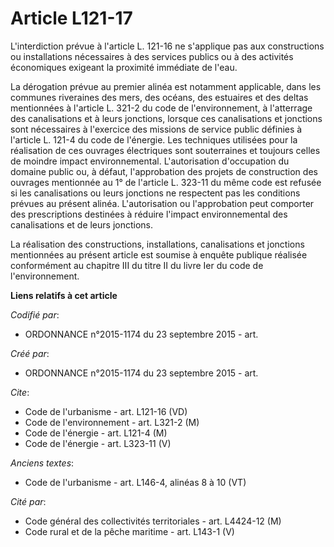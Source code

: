 # Article L121-17

L'interdiction prévue à l'article L. 121-16 ne s'applique pas aux constructions ou installations nécessaires à des services
publics ou à des activités économiques exigeant la proximité immédiate de l'eau. 

La dérogation prévue au premier alinéa est notamment applicable, dans les communes riveraines des mers, des océans, des
estuaires et des deltas mentionnées à l'article L. 321-2 du code de l'environnement, à l'atterrage des canalisations et à
leurs jonctions, lorsque ces canalisations et jonctions sont nécessaires à l'exercice des missions de service public définies
à l'article L. 121-4 du code de l'énergie. Les techniques utilisées pour la réalisation de ces ouvrages électriques sont
souterraines et toujours celles de moindre impact environnemental. L'autorisation d'occupation du domaine public ou, à
défaut, l'approbation des projets de construction des ouvrages mentionnée au 1° de l'article L. 323-11 du même code est
refusée si les canalisations ou leurs jonctions ne respectent pas les conditions prévues au présent alinéa. L'autorisation ou
l'approbation peut comporter des prescriptions destinées à réduire l'impact environnemental des canalisations et de leurs
jonctions. 

La réalisation des constructions, installations, canalisations et jonctions mentionnées au présent article est soumise à
enquête publique réalisée conformément au chapitre III du titre II du livre Ier du code de l'environnement.

**Liens relatifs à cet article**

_Codifié par_:

  - ORDONNANCE n°2015-1174 du 23 septembre 2015 - art.

_Créé par_:

  - ORDONNANCE n°2015-1174 du 23 septembre 2015 - art.

_Cite_:

  - Code de l'urbanisme - art. L121-16 (VD)
  - Code de l'environnement - art. L321-2 (M)
  - Code de l'énergie - art. L121-4 (M)
  - Code de l'énergie - art. L323-11 (V)

_Anciens textes_:

  - Code de l'urbanisme - art. L146-4, alinéas 8 à 10 (VT)

_Cité par_:

  - Code général des collectivités territoriales - art. L4424-12 (M)
  - Code rural et de la pêche maritime - art. L143-1 (V)
